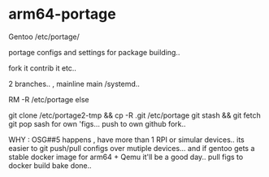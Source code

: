 # arm64-portage
Gentoo 
/etc/portage/ 

portage configs and settings for package building.. 

fork it contrib it etc.. 

2 branches.. , mainline main /systemd.. 

RM -R /etc/portage else 

git clone /etc/portage2-tmp && cp -R .git /etc/portage 
git stash && git fetch git pop sash for own 'figs...  push to own github fork.. 

WHY : OSG#$%$#5 happens , have more than 1 RPI or simular devices..  its easier to git push/pull configs over mutiple devices... 
and if gentoo gets a stable docker image for arm64 + Qemu it'll be a good day.. pull figs to docker build bake done.. 
